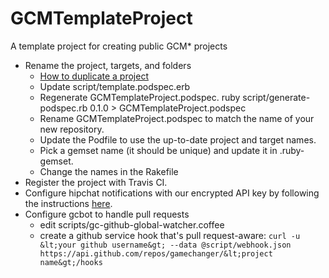 GCMTemplateProject
==================

A template project for creating public GCM* projects

* Rename the project, targets, and folders
  * [How to duplicate a project](http://stackoverflow.com/questions/17744319/duplicate-and-rename-xcode-project-associated-folders)
  * Update script/template.podspec.erb
  * Regenerate GCMTemplateProject.podspec. ruby script/generate-podspec.rb 0.1.0 > GCMTemplateProject.podspec
  * Rename GCMTemplateProject.podspec to match the name of your new repository.
  * Update the Podfile to use the up-to-date project and target names.
  * Pick a gemset name (it should be unique) and update it in .ruby-gemset.
  * Change the names in the Rakefile
* Register the project with Travis CI.
* Configure hipchat notifications with our encrypted API key by following the instructions [here](http://about.travis-ci.org/docs/user/notifications/#HipChat-notification).
* Configure gcbot to handle pull requests
  * edit scripts/gc-github-global-watcher.coffee
  * create a github service hook that's pull request-aware: `curl -u &lt;your github username&gt; --data @script/webhook.json https://api.github.com/repos/gamechanger/&lt;project name&gt;/hooks`